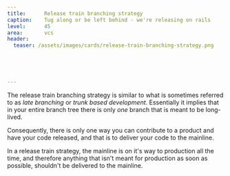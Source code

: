 ```yaml
---
title:      Release train branching strategy
caption:    Tug along or be left behind - we're releasing on rails
level:      45
area:       vcs
header:
  teaser: /assets/images/cards/release-train-branching-strategy.png





---
```


The release train branching strategy is similar to what is sometimes referred to as _late branching_ or _trunk based development_.
Essentially it implies that in your entire branch tree there is only _one_ branch that is meant to be long-lived.

Consequently, there is only one way you can contribute to a product and have your code released, and that is to deliver your code to the mainline.

In a release train strategy, the mainline is on it's way to production all the time, and therefore anything that isn't meant for production as soon as possible, shouldn't be delivered to the mainline.
